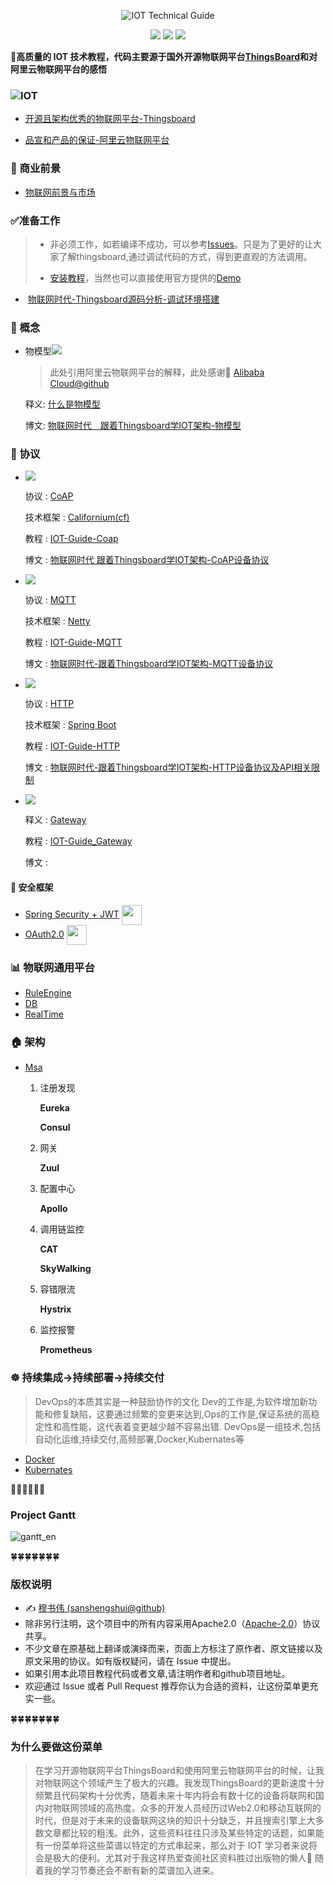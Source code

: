 <p align="center">
    <img src="https://james-1258744956.cos.ap-shanghai.myqcloud.com/IOT%20Technical%20Guide/logo.png" alt="IOT Technical Guide">
</p>
<p align="center">
    <a href="https://travis-ci.org/sanshengshui/IOT-Technical-Guide"><img src="https://travis-ci.org/sanshengshui/IOT-Technical-Guide.svg?branch=master" /></a>
    <a href="https://github.com/sanshengshui/Groza/blob/master/LICENSE"><img src="https://img.shields.io/badge/license-Apache-000000.svg" /></a>
    <a href="https://github.com/sanshengshui/IOT-Technical-Guide/issues"><img src="http://isitmaintained.com/badge/open/dreamans/syncd.svg" /></a>




 **:maple_leaf:高质量的 IOT 技术教程，代码主要源于国外开源物联网平台[ThingsBoard](https://thingsboard.io/)和对阿里云物联网平台的感悟**

### ![](https://james-1258744956.cos.ap-shanghai.myqcloud.com/IOT%20Technical%20Guide/IOT.png)IOT

- [开源且架构优秀的物联网平台-Thingsboard](https://thingsboard.io/)

- [品宣和产品的保证-阿里云物联网平台](https://www.aliyun.com/product/iot-deviceconnect?spm=5176.12825654.eofdhaal5.103.e9392c4adOqibP)


### :couple: 商业前景

- [物联网前景与市场](https://blog.mushuwei.cn/2018/10/26/IOT市场及技术模拟/)

### :white_check_mark:准备工作

> - 非必须工作，如若编译不成功，可以参考[Issues](https://github.com/thingsboard/thingsboard/issues)。只是为了更好的让大家了解thingsboard,通过调试代码的方式，得到更直观的方法调用。
>
> - [安装教程](https://thingsboard.io/docs/installation/)，当然也可以直接使用官方提供的[Demo](http://demo.thingsboard.io)

- ​	[物联网时代-Thingsboard源码分析-调试环境搭建](https://blog.mushuwei.cn/2018/07/21/%E7%89%A9%E8%81%94%E7%BD%91%E6%97%B6%E4%BB%A3-Thingsboard%E6%BA%90%E7%A0%81%E5%88%86%E6%9E%90-%E8%B0%83%E8%AF%95%E7%8E%AF%E5%A2%83%E6%90%AD%E5%BB%BA/)

### :scroll: 概念

- 物模型![](https://james-1258744956.cos.ap-shanghai.myqcloud.com/IOT%20Technical%20Guide/language.png)
  
  > 此处引用阿里云物联网平台的解释，此处感谢:clap: ​[Alibaba Cloud@github](https://github.com/aliyun)
  
  释义:  [什么是物模型](https://help.aliyun.com/document_detail/73727.html)
  
  博文: [物联网时代　跟着Thingsboard学IOT架构-物模型](https://blog.mushuwei.cn/2019/04/17/%E6%88%91%E6%98%AF%E5%BA%96%E4%B8%81-%E8%82%A2%E8%A7%A3IOT%E5%B9%B3%E5%8F%B0%E4%B9%8B%E7%89%A9%E6%A8%A1%E5%9E%8B/)

### :email: 协议
- ![](https://james-1258744956.cos.ap-shanghai.myqcloud.com/IOT%20Technical%20Guide/coap.png)

  协议 :  [CoAP](https://coap.technology/)

  技术框架 : [Californium(cf)](https://www.eclipse.org/californium/)
  
  教程 : [IOT-Guide-Coap](https://github.com/sanshengshui/IOT-Technical-Guide/tree/master/IOT-Guide-Coap)
  
  博文 : [物联网时代 跟着Thingsboard学IOT架构-CoAP设备协议](https://blog.mushuwei.cn/2019/07/25/%E7%89%A9%E8%81%94%E7%BD%91%E6%97%B6%E4%BB%A3-%E8%B7%9F%E7%9D%80Thingsboard%E5%AD%A6IOT%E6%9E%B6%E6%9E%84-CoAP%E8%AE%BE%E5%A4%87%E5%8D%8F%E8%AE%AE/)

- ![](https://james-1258744956.cos.ap-shanghai.myqcloud.com/IOT%20Technical%20Guide/MQTT.png)

   协议 :  [MQTT](http://mqtt.org/)
  
   技术框架 :  [Netty](https://netty.io/)
   
   教程 : [IOT-Guide-MQTT](https://github.com/sanshengshui/IOT-Technical-Guide/tree/master/IOT-Guide-MQTT)
   
   博文 : [物联网时代-跟着Thingsboard学IOT架构-MQTT设备协议](https://blog.mushuwei.cn/2019/07/24/%E7%89%A9%E8%81%94%E7%BD%91%E6%97%B6%E4%BB%A3-%E8%B7%9F%E7%9D%80Thingsboard%E5%AD%A6IOT%E6%9E%B6%E6%9E%84-MQTT%E8%AE%BE%E5%A4%87%E5%8D%8F%E8%AE%AE/)

- ![](https://james-1258744956.cos.ap-shanghai.myqcloud.com/IOT%20Technical%20Guide/HTTP.png)
  
   协议 :  [HTTP](https://en.wikipedia.org/wiki/Hypertext_Transfer_Protocol)
   
   技术框架 :  [Spring Boot](https://spring.io/projects/spring-boot)
       
   教程 : [IOT-Guide-HTTP](https://github.com/sanshengshui/IOT-Technical-Guide/tree/master/IOT-Guide-HTTP)
   
   博文 : [物联网时代-跟着Thingsboard学IOT架构-HTTP设备协议及API相关限制](https://blog.mushuwei.cn/2019/08/16/%E7%89%A9%E8%81%94%E7%BD%91%E6%97%B6%E4%BB%A3-%E8%B7%9F%E7%9D%80Thingsboard%E5%AD%A6IOT%E6%9E%B6%E6%9E%84-HTTP%E8%AE%BE%E5%A4%87%E5%8D%8F%E8%AE%AE%E5%8F%8AAPI%E7%9B%B8%E5%85%B3%E9%99%90%E5%88%B6/)
   
- ![](https://james-1258744956.cos.ap-shanghai.myqcloud.com/IOT%20Technical%20Guide/gateway.png)
  
    释义 : [Gateway](https://baike.baidu.com/item/%E7%BD%91%E5%85%B3/98992?fr=aladdin)
    
    教程 : [IOT-Guide_Gateway](https://github.com/sanshengshui/IOT-Technical-Guide/tree/master/IOT-Guide-Gateway)
    
    博文 : 

#### :closed_lock_with_key:  安全框架

- [Spring Security + JWT]() [<img src="https://james-1258744956.cos.ap-shanghai.myqcloud.com/IOT%20Technical%20Guide/pic_logo.svg" align="center" width="32">](https://jwt.io/)
- [OAuth2.0]() [<img src="https://james-1258744956.cos.ap-shanghai.myqcloud.com/IOT%20Technical%20Guide/oauth-2-sm.png" align="center" width="32">](https://oauth.net/2/)

### :bar_chart: 物联网通用平台

- [RuleEngine]()
- [DB]()
- [RealTime]()

### :house: 架构

- [Msa]()

  1. 注册发现

     **Eureka**

     **Consul**

  2. 网关

     **Zuul**

  3. 配置中心

     **Apollo**

  4. 调用链监控

     **CAT**

     **SkyWalking**

  5. 容错限流

     **Hystrix**

  6. 监控报警

     **Prometheus**


###  :wheel_of_dharma: 持续集成->持续部署->持续交付
>DevOps的本质其实是一种鼓励协作的文化
>Dev的工作是,为软件增加新功能和修复缺陷，这要通过频繁的变更来达到,Ops的工作是,保证系统的高稳定性和高性能，这代表着变更越少越不容易出错.
>DevOps是一组技术,包括自动化运维,持续交付,高频部署,Docker,Kubernates等

- [Docker]()
- [Kubernates]()

:honeybee::honeybee::honeybee::honeybee::honeybee::honeybee:

### Project Gantt

![gantt_en](https://james-1258744956.cos.ap-shanghai.myqcloud.com/IOT%20Technical%20Guide/gantt_cn.svg)

:four_leaf_clover::four_leaf_clover::four_leaf_clover::four_leaf_clover::four_leaf_clover::four_leaf_clover::four_leaf_clover:


### 版权说明

- ✍️ [穆书伟 (sanshengshui@github)](https://github.com/sanshengshui)
- 除非另行注明，这个项目中的所有内容采用Apache2.0（[Apache-2.0](http://www.apache.org/licenses/LICENSE-2.0)）协议共享。
- 不少文章在原基础上翻译或演绎而来，页面上方标注了原作者、原文链接以及原文采用的协议。如有版权疑问，请在 Issue 中提出。
- 如果引用本此项目教程代码或者文章,请注明作者和github项目地址。
- 欢迎通过 Issue 或者 Pull Request 推荐你认为合适的资料，让这份菜单更充实一些。

:four_leaf_clover::four_leaf_clover::four_leaf_clover::four_leaf_clover::four_leaf_clover::four_leaf_clover::four_leaf_clover:

### 为什么要做这份菜单

> 在学习开源物联网平台ThingsBoard和使用阿里云物联网平台的时候，让我对物联网这个领域产生了极大的兴趣。我发现ThingsBoard的更新速度十分频繁且代码架构十分优秀，随着未来十年内将会有数十亿的设备将联网和国内对物联网领域的高热度。众多的开发人员经历过Web2.0和移动互联网的时代，但是对于未来的设备联网这块的知识十分缺乏，并且搜索引擎上大多数文章都比较的粗浅。此外，这些资料往往只涉及某些特定的话题，如果能有一份菜单将这些菜谱以特定的方式串起来，那么对于 IOT 学习者来说将会是极大的便利。尤其对于我这样热爱查阅社区资料胜过出版物的懒人:new_moon_with_face: 随着我的学习节奏还会不断有新的菜谱加入进来。
>
